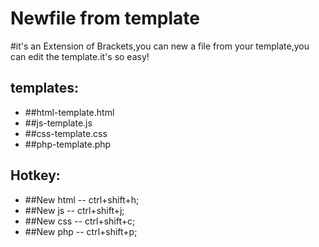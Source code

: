 Newfile from template
=====================
#it's an Extension of Brackets,you can new a file from your template,you can edit the template.it's so easy!

templates:
---------
-	##html-template.html 
-	##js-template.js
-	##css-template.css
-	##php-template.php

Hotkey:
-------
-	##New html -- ctrl+shift+h;
-	##New js -- ctrl+shift+j;
-	##New css -- ctrl+shift+c;
-	##New php -- ctrl+shift+p;